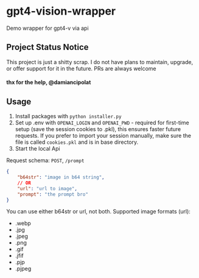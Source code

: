 # gpt4-vision-wrapper

Demo wrapper for gpt4-v via api

## Project Status Notice

This project is just a shitty scrap. I do not have plans to maintain, upgrade, or offer support for it in the future. PRs are always welcome

#### thx for the help, @damiancipolat

## Usage

1) Install packages with `python installer.py`
2) Set up .env with `OPENAI_LOGIN` and `OPENAI_PWD` - required for first-time setup (save the session cookies to .pkl), this ensures faster future requests. If you prefer to import your session manually, make sure the file is called `cookies.pkl` and is in base directory.
3) Start the local Api

Request schema: `POST`, `/prompt`
```json
{
    "b64str": "image in b64 string",
    // OR
    "url": "url to image",
    "prompt": "the prompt bro"
}
```

You can use either b64str or url, not both. Supported image formats (url):
- .webp
- .jpg
- .jpeg
- .png
- .gif
- .jfif
- .pjp
- .pjpeg